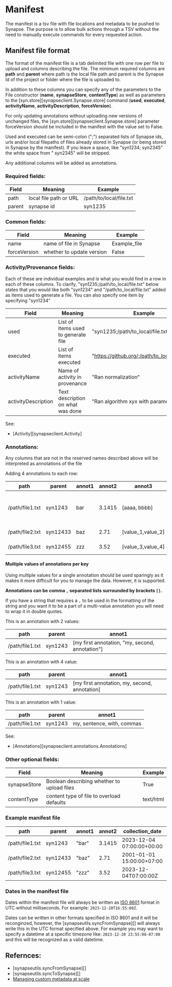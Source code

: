# Manifest
The manifest is a tsv file with file locations and metadata to be pushed to Synapse. The purpose is to allow bulk actions through a TSV without the need to manually execute commands for every requested action.

## Manifest file format

The format of the manifest file is a tab delimited file with one row per file to upload and columns describing the file. The minimum required columns are **path** and **parent** where path is the local file path and parent is the Synapse Id of the project or folder where the file is uploaded to.

In addition to these columns you can specify any of the parameters to the File constructor (**name**, **synapseStore**, **contentType**) as well as parameters to the [syn.store][synapseclient.Synapse.store] command (**used**, **executed**, **activityName**, **activityDescription**, **forceVersion**).

For only updating annotations without uploading new versions of unchanged files, the [syn.store][synapseclient.Synapse.store] parameter forceVersion should be included in the manifest with the value set to False.

Used and executed can be semi-colon (";") separated lists of Synapse ids, urls and/or local filepaths of files already stored in Synapse (or being stored in Synapse by the manifest). If you leave a space, like "syn1234; syn2345" the white space from " syn2345" will be stripped.

Any additional columns will be added as annotations.

### Required fields:

| Field | Meaning | Example |
| --- | --- | --- |
| path | local file path or URL | /path/to/local/file.txt |
| parent | synapse id | syn1235 |

### Common fields:

| Field | Meaning | Example |
| --- | --- | --- |
| name | name of file in Synapse | Example_file |
| forceVersion | whether to update version | False |

### Activity/Provenance fields:

Each of these are individual examples and is what you would find in a row in each of these columns. To clarify, "syn1235;/path/to_local/file.txt" below states that you would like both "syn1234" and "/path/to_local/file.txt" added as items used to generate a file. You can also specify one item by specifying "syn1234"

| Field | Meaning | Example |
| --- | --- | --- |
| used | List of items used to generate file | "syn1235;/path/to_local/file.txt" |
| executed | List of items executed | "https://github.org/;/path/to_local/code.py" |
| activityName | Name of activity in provenance | "Ran normalization" |
| activityDescription | Text description on what was done | "Ran algorithm xyx with parameters..." |

See:

- [Activity][synapseclient.Activity]

### Annotations:

Any columns that are not in the reserved names described above will be interpreted as annotations of the file

Adding 4 annotations to each row:

| path | parent | annot1 | annot2 | annot3 | annot4 | annot5 |
| --- | --- | --- | --- | --- | --- | --- |
| /path/file1.txt | syn1243 | bar | 3.1415 | [aaaa, bbbb] | [14,27,30] | ["Annotation, with a comma", another annotation]
| /path/file2.txt | syn12433 | baz | 2.71 | [value_1,value_2] | [1,2,3] | [test 123, test 456]
| /path/file3.txt | syn12455 | zzz | 3.52 | [value_3,value_4] | [42, 56, 77] | [a single annotation]

#### Multiple values of annotations per key
Using multiple values for a single annotation should be used sparingly as it makes it more
difficult for you to manage the data. However, it is supported.

**Annotations can be comma `,` separated lists surrounded by brackets `[]`.**

If you have a string that requires a `,` to be used in the formatting of the string and
you want it to be a part of a multi-value annotation you will need to wrap it in
double quotes.

This is an annotation with 2 values:

| path | parent | annot1 |
| --- | --- | --- |
| /path/file1.txt | syn1243 | [my first annotation, "my, second, annotation"] |


This is an annotation with 4 value:

| path | parent | annot1 |
| --- | --- | --- |
| /path/file1.txt | syn1243 | [my first annotation, my, second, annotation] |


This is an annotation with 1 value:

| path | parent | annot1 |
| --- | --- | --- |
| /path/file1.txt | syn1243 | my, sentence, with, commas |


See:

- [Annotations][synapseclient.annotations.Annotations]

### Other optional fields:

| Field | Meaning | Example |
| --- | --- | --- |
| synapseStore | Boolean describing whether to upload files | True |
| contentType | content type of file to overload defaults | text/html |

### Example manifest file

| path | parent | annot1 | annot2 | collection_date | used | executed |
| --- | --- | --- | --- | --- | --- | --- |
| /path/file1.txt | syn1243 | "bar" | 3.1415 | 2023-12-04 07:00:00+00:00 | "syn124;/path/file2.txt" | "https://github.org/foo/bar" |
| /path/file2.txt | syn12433 | "baz" | 2.71 | 2001-01-01 15:00:00+07:00 | "" | "https://github.org/foo/baz" |
| /path/file3.txt | syn12455 | "zzz" | 3.52 | 2023-12-04T07:00:00Z | "" | "https://github.org/foo/zzz" |

### Dates in the manifest file
Dates within the manifest file will always be written as [ISO 8601](https://en.wikipedia.org/wiki/ISO_8601) format in UTC without milliseconds. For example: `2023-12-20T16:55:08Z`.

Dates can be written in other formats specified in ISO 8601 and it will be reconginzed, however, the [synapseutils.syncFromSynapse][] will always write this in the UTC format specified above. For example you may want to specify a datetime at a specific timezone like: `2023-12-20 23:55:08-07:00` and this will be recognized as a valid datetime.


## Refernces:

- [synapseutils.syncFromSynapse][]
- [synapseutils.syncToSynapse][]
- [Managing custom metadata at scale](https://help.synapse.org/docs/Managing-Custom-Metadata-at-Scale.2004254976.html#ManagingCustomMetadataatScale-BatchUploadFileswithAnnotations)
